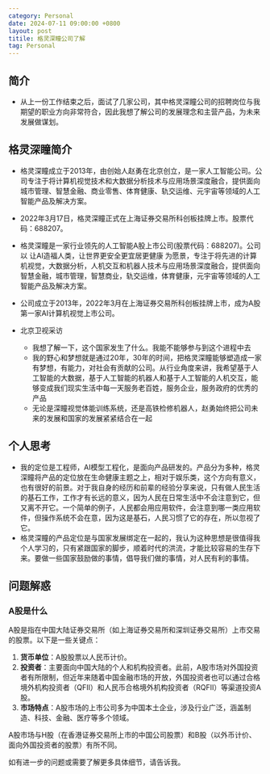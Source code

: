 ```yaml
---
category: Personal
date: 2024-07-11 09:00:00 +0800
layout: post
titile: 格灵深瞳公司了解
tag: Personal
---
```


## 简介

+ 从上一份工作结束之后，面试了几家公司，其中格灵深瞳公司的招聘岗位与我期望的职业方向非常符合，因此我想了解公司的发展理念和主营产品，为未来发展做谋划。

## 格灵深瞳简介

+ 格灵深瞳成立于2013年，由创始人赵勇在北京创立，是一家人工智能公司。公司专注于将计算机视觉技术和大数据分析技术与应用场景深度融合，提供面向城市管理、智慧金融、商业零售、体育健康、轨交运维、元宇宙等领域的人工智能产品及解决方案。
+ 2022年3月17日，格灵深瞳正式在上海证券交易所科创板挂牌上市。股票代码：688207。

+ 格灵深瞳是一家行业领先的人工智能A股上市公司(股票代码：688207)。公司以 让AI造福人类，让世界更安全更宜居更健康 为愿景，专注于将先进的计算机视觉，大数据分析，人机交互和机器人技术与应用场景深度融合，提供面向智慧金融，城市管理，智慧商业，轨交运维，体育健康，元宇宙等领域的人工智能产品及解决方案。
+ 公司成立于2013年，2022年3月在上海证券交易所科创板挂牌上市，成为A股第一家AI计算机视觉上市公司。

+ 北京卫视采访
  + 我想了解一下，这个国家发生了什么。我能不能够参与到这个进程中去
  + 我的野心和梦想就是通过20年，30年的时间，把格灵深瞳能够塑造成一家有梦想，有能力，对社会有贡献的公司。从行业角度来讲，我希望基于人工智能的大数据，基于人工智能的机器人和基于人工智能的人机交互，能够变成我们现实生活中每一天服务老百姓，服务企业，服务政府的优秀的产品
  + 无论是深瞳视觉体能训练系统，还是高铁检修机器人，赵勇始终把公司未来的发展和国家的发展紧紧结合在一起

## 个人思考

+ 我的定位是工程师，AI模型工程化，是面向产品研发的。产品分为多种，格灵深瞳将产品的定位放在生命健康主题之上，相对于娱乐类，这个方向有意义，也有很好的前景。对于我自身的经历和前辈的经验分享来说，只有做人民生活的基石工作，工作才有长远的意义，因为人民在日常生活中不会注意到它，但又离不开它。一个简单的例子，人民都会用应用软件，会注意到哪一类应用软件，但操作系统不会在意，因为这是基石，人民习惯了它的存在，所以忽视了它。
+ 格灵深瞳的产品定位是与国家发展绑定在一起的，我认为这种思想是很值得我个人学习的，只有紧跟国家的脚步，顺着时代的洪流，才能比较容易的生存下来。要做一些国家鼓励做的事情，倡导我们做的事情，对人民有利的事情。

## 问题解惑

### A股是什么

A股是指在中国大陆证券交易所（如上海证券交易所和深圳证券交易所）上市交易的股票。以下是一些关键点：

1. **货币单位**：A股股票以人民币计价。
2. **投资者**：主要面向中国大陆的个人和机构投资者。此前，A股市场对外国投资者有所限制，但近年来随着中国金融市场的开放，外国投资者也可以通过合格境外机构投资者（QFII）和人民币合格境外机构投资者（RQFII）等渠道投资A股。
3. **市场特点**：A股市场的上市公司多为中国本土企业，涉及行业广泛，涵盖制造、科技、金融、医疗等多个领域。

A股市场与H股（在香港证券交易所上市的中国公司股票）和B股（以外币计价、面向外国投资者的股票）有所不同。

如有进一步的问题或需要了解更多具体细节，请告诉我。